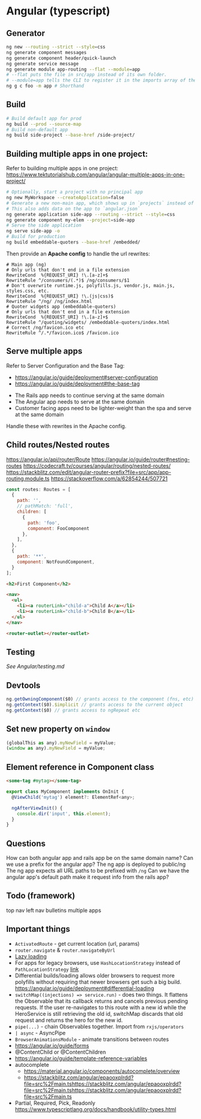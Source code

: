 # Angular (typescript)

## Generator
```bash
ng new --routing --strict --style=css
ng generate component messages
ng generate component header/quick-launch
ng generate service message
ng generate module app-routing --flat --module=app
# --flat puts the file in src/app instead of its own folder.
# --module=app tells the CLI to register it in the imports array of the AppModule.
ng g c foo -m app # Shorthand
```

## Build
```bash
# Build default app for prod
ng build --prod --source-map
# Build non-default app
ng build side-project --base-href /side-project/
```

## Building multiple apps in one project:
Refer to building multiple apps in one project:
https://www.tektutorialshub.com/angular/angular-multiple-apps-in-one-project/
```bash
# Optionally, start a project with no principal app
ng new MyWorkspace --createApplication=false
# Generate a new non-main app, which shows up in `projects` instead of `src`
# This also adds data on the app to `angular.json`
ng generate application side-app --routing --strict --style=css
ng generate component my-elem --project=side-app
# Serve the side application
ng serve side-app -o
# Build for production
ng build embeddable-quoters --base-href /embedded/
```
Then provide an **Apache config** to handle the url rewrites:
```
# Main app (ng)
# Only urls that don't end in a file extension
RewriteCond  %{REQUEST_URI} !\.[a-z]+$
RewriteRule ^/consumers/(.*)$ /ng/consumers/$1
# Don't overwrite runtime.js, polyfills.js, vendor.js, main.js, styles.css, etc.
RewriteCond  %{REQUEST_URI} !\.(js|css)$
RewriteRule ^/ng/ /ng/index.html
# Quoter widgets app (embeddable-quoters)
# Only urls that don't end in a file extension
RewriteCond  %{REQUEST_URI} !\.[a-z]+$
RewriteRule ^/quoting/widgets/ /embeddable-quoters/index.html
# Correct /ng/favicon.ico etc
RewriteRule ^/.*/favicon.ico$ /favicon.ico
```

## Serve multiple apps

Refer to Server Configuration and the Base Tag:
* https://angular.io/guide/deployment#server-configuration
* https://angular.io/guide/deployment#the-base-tag

+ The Rails app needs to continue serving at the same domain
+ The Angular app needs to serve at the same domain
+ Customer facing apps need to be lighter-weight than the spa and serve at the same domain

Handle these with rewrites in the Apache config.

## Child routes/Nested routes
https://angular.io/api/router/Route
https://angular.io/guide/router#nesting-routes
https://codecraft.tv/courses/angular/routing/nested-routes/
https://stackblitz.com/edit/angular-router-prefix?file=src/app/app-routing.module.ts
https://stackoverflow.com/a/62854244/507721

```js
const routes: Routes = [
  {
    path: '',
    // pathMatch: 'full',
    children: [
      {
        path: 'foo',
        component: FooComponent
      },
    ],
  },
  {
    path: '**',
    component: NotFoundComponent,
  }
];
```
```html
<h2>First Component</h2>

<nav>
  <ul>
    <li><a routerLink="child-a">Child A</a></li>
    <li><a routerLink="child-b">Child B</a></li>
  </ul>
</nav>

<router-outlet></router-outlet>
```

## Testing
_See Angular/testing.md_

## Devtools
```js
ng.getOwningComponent($0) // grants access to the component (fns, etc)
ng.getContext($0).$implicit // grants access to the current object
ng.getContext($0) // grants access to ngRepeat etc
```

## Set new property on `window`
```js
(globalThis as any).myNewField = myValue;
(window as any).myNewField = myValue;
```

## Element reference in Component class
```html
<some-tag #mytag></some-tag>
```
```js
export class MyComponent implements OnInit {
  @ViewChild('mytag') element?: ElementRef<any>;

  ngAfterViewInit() {
    console.dir('input', this.element);
  }
}
```

## Questions
How can both angular app and rails app be on the same domain name?
Can we use a prefix for the angular app?
  The ng app is deployed to public/ng
  The ng app expects all URL paths to be prefixed with `/ng`
Can we have the angular app's default path make it request info from the rails app?

## Todo (framework)
top nav
left nav
bulletins
multiple apps

## Important things
- `ActivatedRoute` - get current location (url, params)
- `router.navigate` & `router.navigateByUrl`
- [Lazy loading](https://angular.io/guide/lazy-loading-ngmodules#lazy-loading-basics)
- For apps for legacy browsers, use `HashLocationStrategy` instead of `PathLocationStrategy` [link](https://angular.io/guide/router#locationstrategy-and-browser-url-styles)
- Differential builds/loading allows older browsers to request more polyfills without requiring that newer browsers get such a big build. https://angular.io/guide/deployment#differential-loading
- `switchMap((injections) => service.run)` - does two things. It flattens the Observable that its callback returns and cancels previous pending requests. If the user re-navigates to this route with a new id while the HeroService is still retrieving the old id, switchMap discards that old request and returns the hero for the new id.
- `pipe(...)` - chain Observables together. Import from `rxjs/operators`
- `| async` - AsyncPipe
- `BrowserAnimationsModule` - animate transitions between routes
- https://angular.io/guide/forms
- @ContentChild or @ContentChildren
- https://angular.io/guide/template-reference-variables
- autocomplete
    - https://material.angular.io/components/autocomplete/overview
    - https://stackblitz.com/angular/epaooxplrdd?file=src%2Fmain.tshttps://stackblitz.com/angular/epaooxplrdd?file=src%2Fmain.tshttps://stackblitz.com/angular/epaooxplrdd?file=src%2Fmain.ts
- Partial, Required, Pick, Readonly https://www.typescriptlang.org/docs/handbook/utility-types.html

